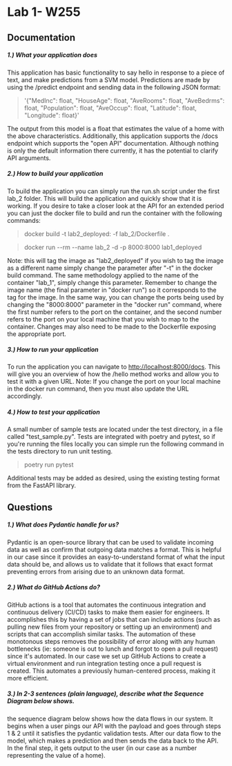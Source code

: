 Lab 1- W255
===============
## Documentation

##### 1.) What your application does
This application has basic functionality to say hello in response to a piece of text, and make predictions from a SVM model. Predictions are made by using the /predict endpoint and sending data in the following JSON format:
> '{"MedInc": float, "HouseAge": float, "AveRooms": float, "AveBedrms": float, "Population": float, "AveOccup": float, "Latitude": float, "Longitude": float}'

The output from this model is a float that estimates the value of a home with the above characteristics.
Additionally, this application supports the /docs endpoint which supports the "open API" documentation. Although nothing is only the default information there currently, it has the potential to clarify API arguments.

##### 2.) How to build your application
To build the application you can simply run the run.sh script under the first lab_2 folder. This will build the application and quickly show that it is working. If you desire to take a closer look at the API for an extended period you can just the docker file to build and run the container with the following commands:

> docker build -t lab2_deployed: -f lab_2/Dockerfile .

> docker run --rm --name lab_2 -d -p 8000:8000 lab1_deployed

Note: this will tag the image as "lab2_deployed" if you wish to tag the image as a different name simply change the parameter after "-t" in the docker build command. The same methodology applied to the name of the container "lab_1", simply change this parameter. Remember to change the image name (the final parameter in "docker run") so it corresponds to the tag for the image.
In the same way, you can change the ports being used by changing the "8000:8000" parameter in the "docker run" command, where the first number refers to the port on the container, and the second number refers to the port on your local machine that you wish to map to the container. Changes may also need to be made to the Dockerfile exposing the appropriate port.


#####  3.) How to run your application
To run the application you can navigate to [http://localhost:8000/docs](http://localhost:8000/docs). This will give you an overview of how the /hello method works and allow you to test it with a given URL. 
Note: If you change the port on your local machine in the docker run command, then you must also update the URL accordingly.  

#####  4.) How to test your application
A small number of sample tests are located under the test directory, in a file called "test_sample.py". Tests are integrated with poetry and pytest, so if you're running the files locally you can simple run the following command in the tests directory to run unit testing. 

> poetry run pytest

Additional tests may be added as desired, using the existing testing format from the FastAPI library.


## Questions
##### 1.) What does Pydantic handle for us?
Pydantic is an open-source library that can be used to validate incoming data as well as confirm that outgoing data matches a format. This is helpful in our case since it provides an easy-to-understand format of what the input data should be, and allows us to validate that it follows that exact format preventing errors from arising due to an unknown data format.


##### 2.) What do GitHub Actions do?
GitHub actions is a tool that automates the continuous integration and continuous delivery (CI/CD) tasks to make them easier for engineers. It accomplishes this by having a set of jobs that can include actions (such as pulling new files from your repository or setting up an environment) and scripts that can accomplish similar tasks. The automation of these monotonous steps removes the possibility of error along with any human bottlenecks (ie: someone is out to lunch and forgot to open a pull request)  since it's automated. In our case we set up GitHub Actions to create a virtual environment and run integration testing once a pull request is created. This automates a previously human-centered process, making it more efficient. 


##### 3.) In 2-3 sentences (plain language), describe what the Sequence Diagram below shows.
the sequence diagram below shows how the data flows in our system. It begins when a user pings our API with the payload and goes through steps 1 & 2 until it satisfies the pydantic validation tests. After our data flow to the model, which makes a prediction and then sends the data back to the API. In the final step, it gets output to the user (in our case as a number representing the value of a home).





